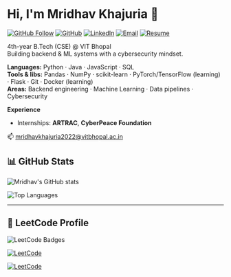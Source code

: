 # Hi, I'm Mridhav Khajuria 👋

<!-- Badges: replace placeholders only if you want different targets -->
[![GitHub Follow](https://img.shields.io/github/followers/MridhavKhajuria?label=Follow&style=social)](https://github.com/MridhavKhajuria)
[![GitHub](https://img.shields.io/badge/GitHub-@MridhavKhajuria-181717?style=flat-square&logo=github&logoColor=white)](https://github.com/MridhavKhajuria)
[![LinkedIn](https://img.shields.io/badge/LinkedIn-Connect-blue?style=flat-square&logo=linkedin&logoColor=white)](https://www.linkedin.com/in/mridhav-khajuria-20115125a/)
[![Email](https://img.shields.io/badge/Email-mridhavkhajuria2022%40vitbhopal.ac.in-c14438?style=flat-square&logo=gmail&logoColor=white)](mailto:mridhavkhajuria2022@vitbhopal.ac.in)
[![Resume](https://img.shields.io/badge/Resume-PDF-orange?style=flat-square&logo=adobeacrobat&logoColor=white)](https://github.com/MridhavKhajuria/MridhavResume/raw/main/MridhavKhajuria%20_%20Backend%20Developer%20Resume.pdf)

4th-year B.Tech (CSE) @ VIT Bhopal  
Building backend & ML systems with a cybersecurity mindset.  

**Languages:** Python · Java · JavaScript · SQL  
**Tools & libs:** Pandas · NumPy · scikit-learn · PyTorch/TensorFlow (learning) · Flask · Git · Docker (learning)  
**Areas:** Backend engineering · Machine Learning · Data pipelines · Cybersecurity

**Experience**
- Internships: **ARTRAC**, **CyberPeace Foundation**

📫 mridhavkhajuria2022@vitbhopal.ac.in

## 📊 GitHub Stats

![Mridhav's GitHub stats](https://github-readme-stats.vercel.app/api?username=MridhavKhajuria&show_icons=true&theme=default&hide_border=true)

![Top Languages](https://github-readme-stats.vercel.app/api/top-langs/?username=MridhavKhajuria&layout=compact&hide_border=true&langs_count=8)

---

## 🧩 LeetCode Profile  
![LeetCode Badges](https://leetcode-badge-showcase.vercel.app/api?username=mridhavkhajuria&theme=default)

[![LeetCode](https://img.shields.io/badge/dynamic/json?style=flat-square&labelColor=black&color=%23ffa116&label=LeetCode&query=totalSolved&url=https%3A%2F%2Fleetcode-stats-api.herokuapp.com%2FYOUR_LEETCODE_USERNAME&logo=leetcode&logoColor=yellow)](https://leetcode.com/mridhavkhajuria)

[![LeetCode](https://img.shields.io/badge/LeetCode-Profile-orange?style=flat-square&logo=leetcode&logoColor=white)](https://leetcode.com/mridhavkhajuria)

